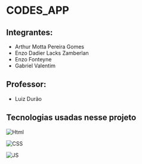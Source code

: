 # CODES_APP

## Integrantes:
- Arthur Motta Pereira Gomes
- Enzo Dadier Lacks Zamberlan
- Enzo Fonteyne
- Gabriel Valentim

## Professor:
- Luiz Durão

## Tecnologias usadas nesse projeto

![Html](https://img.shields.io/badge/Html-2D7DB1?style=for-the-badge&logo=html&logoColor=yellow)

![CSS](https://img.shields.io/badge/CSS-2D7DB1?style=for-the-badge&logo=css&logoColor=yellow)

![JS](https://img.shields.io/badge/JS-2D7DB1?style=for-the-badge&logo=js&logoColor=yellow)
